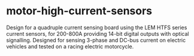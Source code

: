 # motor-high-current-sensors
Design for a quadruple current sensing board using the LEM HTFS series current sensors, for 200-800A providing 14-bit digital outputs with optical signalling. Designed for sensing 3-phase and DC-bus current on electric vehicles and tested on a racing electric motorcycle.
